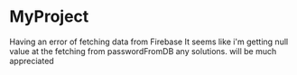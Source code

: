 # MyProject
Having an error of fetching data from Firebase
It seems like i'm getting null value at the fetching from passwordFromDB any solutions. will be much appreciated
